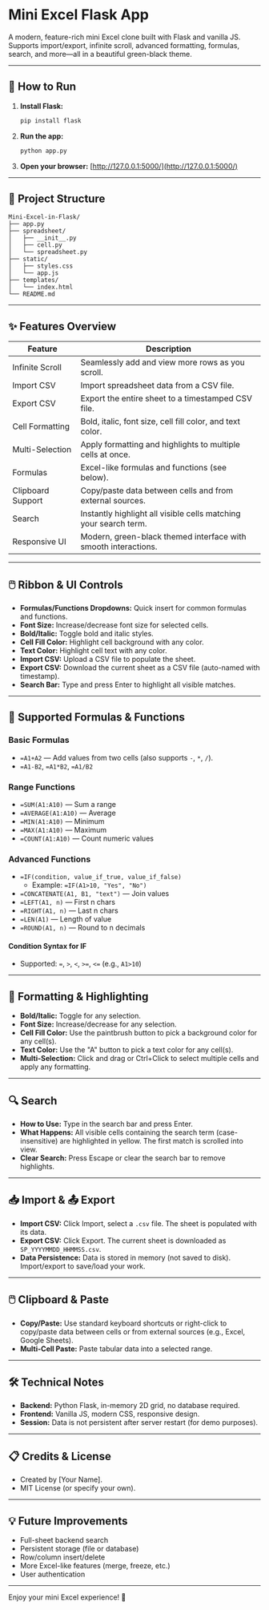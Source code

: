 # Mini Excel Flask App

A modern, feature-rich mini Excel clone built with Flask and vanilla JS. Supports import/export, infinite scroll, advanced formatting, formulas, search, and more—all in a beautiful green-black theme.

---

## 🚀 How to Run

1. **Install Flask:**
   ```bash
   pip install flask
   ```
2. **Run the app:**
   ```bash
   python app.py
   ```
3. **Open your browser:**
   [http://127.0.0.1:5000/](http://127.0.0.1:5000/)

---

## 📁 Project Structure

```
Mini-Excel-in-Flask/
├── app.py
├── spreadsheet/
│   ├── __init__.py
│   ├── cell.py
│   └── spreadsheet.py
├── static/
│   ├── styles.css
│   └── app.js
├── templates/
│   └── index.html
└── README.md
```

---

## ✨ Features Overview

| Feature           | Description                                                      |
| ----------------- | ---------------------------------------------------------------- |
| Infinite Scroll   | Seamlessly add and view more rows as you scroll.                 |
| Import CSV        | Import spreadsheet data from a CSV file.                         |
| Export CSV        | Export the entire sheet to a timestamped CSV file.               |
| Cell Formatting   | Bold, italic, font size, cell fill color, and text color.        |
| Multi-Selection   | Apply formatting and highlights to multiple cells at once.       |
| Formulas          | Excel-like formulas and functions (see below).                   |
| Clipboard Support | Copy/paste data between cells and from external sources.         |
| Search            | Instantly highlight all visible cells matching your search term. |
| Responsive UI     | Modern, green-black themed interface with smooth interactions.   |

---

## 🖱️ Ribbon & UI Controls

- **Formulas/Functions Dropdowns:** Quick insert for common formulas and functions.
- **Font Size:** Increase/decrease font size for selected cells.
- **Bold/Italic:** Toggle bold and italic styles.
- **Cell Fill Color:** Highlight cell background with any color.
- **Text Color:** Highlight cell text with any color.
- **Import CSV:** Upload a CSV file to populate the sheet.
- **Export CSV:** Download the current sheet as a CSV file (auto-named with timestamp).
- **Search Bar:** Type and press Enter to highlight all visible matches.

---

## 🧮 Supported Formulas & Functions

### **Basic Formulas**

- `=A1+A2` — Add values from two cells (also supports `-`, `*`, `/`).
- `=A1-B2`, `=A1*B2`, `=A1/B2`

### **Range Functions**

- `=SUM(A1:A10)` — Sum a range
- `=AVERAGE(A1:A10)` — Average
- `=MIN(A1:A10)` — Minimum
- `=MAX(A1:A10)` — Maximum
- `=COUNT(A1:A10)` — Count numeric values

### **Advanced Functions**

- `=IF(condition, value_if_true, value_if_false)`
  - Example: `=IF(A1>10, "Yes", "No")`
- `=CONCATENATE(A1, B1, "text")` — Join values
- `=LEFT(A1, n)` — First n chars
- `=RIGHT(A1, n)` — Last n chars
- `=LEN(A1)` — Length of value
- `=ROUND(A1, n)` — Round to n decimals

#### **Condition Syntax for IF**

- Supported: `=`, `>`, `<`, `>=`, `<=` (e.g., `A1>10`)

---

## 🎨 Formatting & Highlighting

- **Bold/Italic:** Toggle for any selection.
- **Font Size:** Increase/decrease for any selection.
- **Cell Fill Color:** Use the paintbrush button to pick a background color for any cell(s).
- **Text Color:** Use the "A" button to pick a text color for any cell(s).
- **Multi-Selection:** Click and drag or Ctrl+Click to select multiple cells and apply any formatting.

---

## 🔍 Search

- **How to Use:** Type in the search bar and press Enter.
- **What Happens:** All visible cells containing the search term (case-insensitive) are highlighted in yellow. The first match is scrolled into view.
- **Clear Search:** Press Escape or clear the search bar to remove highlights.

---

## 📥 Import & 📤 Export

- **Import CSV:** Click Import, select a `.csv` file. The sheet is populated with its data.
- **Export CSV:** Click Export. The current sheet is downloaded as `SP_YYYYMMDD_HHMMSS.csv`.
- **Data Persistence:** Data is stored in memory (not saved to disk). Import/export to save/load your work.

---

## 🖱️ Clipboard & Paste

- **Copy/Paste:** Use standard keyboard shortcuts or right-click to copy/paste data between cells or from external sources (e.g., Excel, Google Sheets).
- **Multi-Cell Paste:** Paste tabular data into a selected range.

---

## 🛠️ Technical Notes

- **Backend:** Python Flask, in-memory 2D grid, no database required.
- **Frontend:** Vanilla JS, modern CSS, responsive design.
- **Session:** Data is not persistent after server restart (for demo purposes).

---

## 📋 Credits & License

- Created by [Your Name].
- MIT License (or specify your own).

---

## 💡 Future Improvements

- Full-sheet backend search
- Persistent storage (file or database)
- Row/column insert/delete
- More Excel-like features (merge, freeze, etc.)
- User authentication

---

Enjoy your mini Excel experience! 🚀
